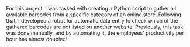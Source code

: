 For this project, I was tasked with creating a Python script to gather all available barcodes from a specific category of an online store. Following that, I developed a robot for automatic data entry to check which of the gathered barcodes are not listed on another website. Previously, this task was done manually, and by automating it, the employees' productivity per hour has almost doubled!
